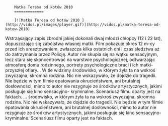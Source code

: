 
        Matka Teresa od kotów 2010 
        =============
        
        [![Matka Teresa od kotów 2010 ](http://vidos.pl/images/player.gif)](http://vidos.pl/matka-teresa-od-kotow-2010)
        
        
 Wstrząsający zapis zbrodni jakiej dokonali dwaj młodzi chłopcy (12 i 22 lat), dopuszczając się zabójstwa własnej matki. Film pokazuje okres 12 m-cy  przed ich aresztowaniem, zwłaszcza kilka ostatnich dni i czas śledztwa aż do zatrzymania przez Policję. Autor nie skupia się na wątku sensacyjnym, lecz stara się skoncentrować na warstwie psychologicznej, odtwarzając atmosferę domu rodzinnego, portrety psychologiczne braci i ich matki- przyszłej ofiary... W tle widzimy środowisko, w którym żyła ta na wskroś zwyczajna, skromna rodzina. Nic nie wskazywało, że dojdzie do tragedii. Nie będzie w tym filmie epatowania okrucieństwem, ani brutalnej dosłowności, mimo to autor nie rezygnuje ze środków artystycznych, jakimi posługuje się kino sensacyjno- kryminalne. Scenariusz filmu oparty jest na faktach.  ... środowisko, w którym żyła ta na wskroś zwyczajna, skromna rodzina. Nic nie wskazywało, że dojdzie do tragedii. Nie będzie w tym filmie epatowania okrucieństwem, ani brutalnej dosłowności, mimo to autor nie rezygnuje ze środków artystycznych, jakimi posługuje się kino sensacyjno- kryminalne. Scenariusz filmu oparty jest na faktach.
    